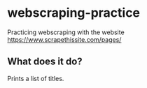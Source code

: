 # webscraping-practice
Practicing webscraping with the website https://www.scrapethissite.com/pages/

## What does it do? 

Prints a list of titles. 

